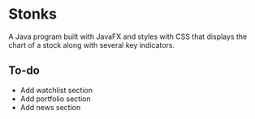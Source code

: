 
# Stonks

A Java program built with JavaFX and styles with CSS that displays the chart of a stock along with several key indicators.



## To-do

- Add watchlist section
- Add portfolio section
- Add news section


 